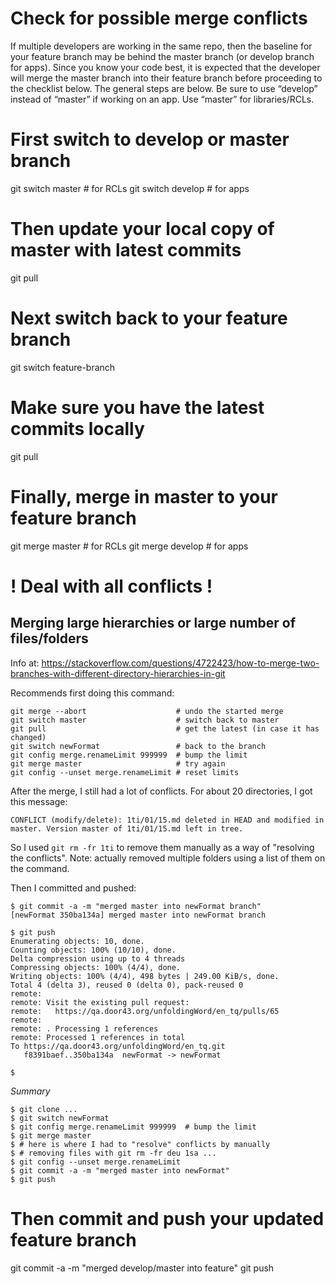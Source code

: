 # Check for possible merge conflicts

If multiple developers are working in the same repo, then the baseline for your feature branch may be behind the master branch (or develop branch for apps). Since you know your code best, it is expected that the developer will merge the master branch into their feature branch before proceeding to the checklist below. The general steps are below. Be sure to use “develop” instead of “master” if working on an app. Use “master” for libraries/RCLs.

# First switch to develop or master branch

git switch master  # for RCLs
git switch develop # for apps

# Then update your local copy of master with latest commits

git pull 

# Next switch back to your feature branch

git switch feature-branch

# Make sure you have the latest commits locally

git pull 

# Finally, merge in master to your feature branch

git merge master     # for RCLs
git merge develop    # for apps




# ! Deal with all conflicts !

## Merging large hierarchies or large number of files/folders

Info at:
https://stackoverflow.com/questions/4722423/how-to-merge-two-branches-with-different-directory-hierarchies-in-git

Recommends first doing this command:
```
git merge --abort                    # undo the started merge 
git switch master                    # switch back to master
git pull                             # get the latest (in case it has changed)
git switch newFormat                 # back to the branch
git config merge.renameLimit 999999  # bump the limit
git merge master                     # try again
git config --unset merge.renameLimit # reset limits
```

After the merge, I still had a lot of conflicts. For about 20 directories, I got this message:
```
CONFLICT (modify/delete): 1ti/01/15.md deleted in HEAD and modified in master. Version master of 1ti/01/15.md left in tree.
```

So I used `git rm -fr 1ti` to remove them manually as a way of "resolving the conflicts".
Note: actually removed multiple folders using a list of them on the command.

Then I committed and pushed:
```
$ git commit -a -m "merged master into newFormat branch"
[newFormat 350ba134a] merged master into newFormat branch

$ git push
Enumerating objects: 10, done.
Counting objects: 100% (10/10), done.
Delta compression using up to 4 threads
Compressing objects: 100% (4/4), done.
Writing objects: 100% (4/4), 498 bytes | 249.00 KiB/s, done.
Total 4 (delta 3), reused 0 (delta 0), pack-reused 0
remote:
remote: Visit the existing pull request:
remote:   https://qa.door43.org/unfoldingWord/en_tq/pulls/65
remote:
remote: . Processing 1 references
remote: Processed 1 references in total
To https://qa.door43.org/unfoldingWord/en_tq.git
   f8391baef..350ba134a  newFormat -> newFormat

$
```

*Summary*
```
$ git clone ...
$ git switch newFormat
$ git config merge.renameLimit 999999  # bump the limit
$ git merge master
$ # here is where I had to "resolve" conflicts by manually
$ # removing files with git rm -fr deu 1sa ...             
$ git config --unset merge.renameLimit
$ git commit -a -m "merged master into newFormat"
$ git push
```


# Then commit and push your updated feature branch

git commit -a -m "merged develop/master into feature"
git push
